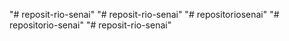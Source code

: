 "# reposit-rio-senai" 
"# reposit-rio-senai" 
"# repositoriosenai" 
"# repositorio-senai" 
"# reposit-rio-senai" 
